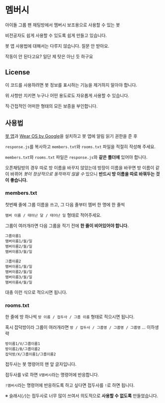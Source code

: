 # 멤버시

아이돌 그룹 팬 채팅방에서 멤버시 보조용으로 사용할 수 있는 봇



비전공자도 쉽게 사용할 수 있도록 쉽게 만들고 있습니다.



봇 앱 사용법에 대해서는 다루지 않습니다. 질문 안 받아요.

작동이 안 된다고요? 일단 제 탓은 아닌 듯 하구요



## License

이 코드를 사용하려면 봇 정보를 표시하는 기능을 제거하지 말아야 합니다.

위 사항만 지키면 누구나 어떤 용도로도 자유롭게 사용할 수 있습니다.

직·간접적인 어떠한 형태의 모든 보증을 부인합니다.



## 사용법

[봇 앱](https://play.google.com/store/apps/details?id=be.zvz.newskbot)과 [Wear OS by Google](https://play.google.com/store/apps/details?id=com.google.android.wearable.app)을 설치하고 봇 앱에 알림 읽기 권한을 준 후

`response.js`를 복사하고 `members.txt`와 `rooms.txt` 파일을 적절히 작성해 주세요.

`members.txt`와 `rooms.txt` 파일은 `response.js`와 **같은 폴더에** 있어야 합니다.

오픈채팅방의 경우 따로 방 이름을 바꾸지 않았는데 방장이 이름을 바꾸면 방 이름이 같이 바뀌어 _봇이 정상적으로 동작하지 않을 수_ 있으니 **반드시 방 이름을 따로 바꿔두는 것이 좋습니다.**

### members.txt

첫번째 줄에 그룹 이름을 쓰고, 그 다음 줄부터 멤버 한 명에 한 줄씩

`멤버 이름 / 태어난 달 / 태어난 일` 형태로 적어주세요.

그룹이 여러개라면 다음 그룹을 적기 전에 **한 줄이 비어있어야 합니다.**

```
그룹이름1
멤버이름1/월/일
멤버이름2/월/일
멤버이름3/월/일

그룹이름2
멤버이름1/월/일
멤버이름2/월/일
멤버이름3/월/일
멤버이름4/월/일
```

대충 이런 식으로 적으시면 됩니다.

### rooms.txt

한 줄에 방 하나씩 `방 이름 / 접두사 / 그룹 이름` 형태로 적으시면 됩니다.

혹시 잡덕방이라 그룹이 여러개라면 `방 / 접두사 / 그룹명 / 그룹명 / 그룹명` ... 이하생략

```
방이름1/V/그룹이름1
방이름2/B/그룹이름2
잡덕방/X/그룹이름1/그룹이름2
```

접두사는 봇 명령어의 맨 앞 글자입니다.

접두사를 `V`로 하면 `V멤버시`라는 명령어에 반응합니다.

`!멤버시`라는 명령어에 반응하도록 하고 싶다면 접두사를 `!`로 하면 됩니다.

※ 슬래시(`/`)는 접두사로 너무 많이 쓰여서 의도적으로 **사용할 수 없도록** 만들었습니다.